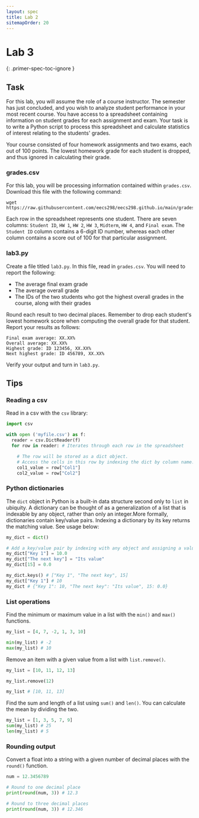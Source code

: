 ```yaml
---
layout: spec
title: Lab 2
sitemapOrder: 20
---
```


Lab 3
==========================
{: .primer-spec-toc-ignore }


## Task
For this lab, you will assume the role of a course instructor. The semester has just concluded, and you wish to analyze student performance in your most recent course. You have access to a spreadsheet containing information on student grades for each assignment and exam. Your task is to write a Python script to process this spreadsheet and calculate statistics of interest relating to the students' grades.

Your course consisted of four homework assignments and two exams, each out of 100 points. The lowest homework grade for each student is dropped, and thus ignored in calculating their grade.

### grades.csv
For this lab, you will be processing information contained within `grades.csv`. Download this file with the following command:

```console
wget https://raw.githubusercontent.com/eecs298/eecs298.github.io/main/grades.csv
```

Each row in the spreadsheet represents one student. There are seven columns: `Student ID`, `HW 1`, `HW 2`, `HW 3`, `Midterm`, `HW 4`, and `Final exam`. The `Student ID` column contains a 6-digit ID number, whereas each other column contains a score out of 100 for that particular assignment.

### lab3.py
Create a file titled `lab3.py`. In this file, read in `grades.csv`. You will need to report the following:

* The average final exam grade
* The average overall grade
* The IDs of the two students who got the highest overall grades in the course, along with their grades

Round each result to two decimal places. Remember to drop each student's lowest homework score when computing the overall grade for that student. Report your results as follows:

```console
Final exam average: XX.XX%
Overall average: XX.XX%
Highest grade: ID 123456, XX.XX%
Next highest grade: ID 456789, XX.XX%
```

Verify your output and turn in `lab3.py`.

## Tips
### Reading a csv
Read in a csv with the `csv` library:

```python
import csv

with open ('myfile.csv') as f:
  reader = csv.DictReader(f)
  for row in reader: # Iterates through each row in the spreadsheet

    # The row will be stored as a dict object.
    # Access the cells in this row by indexing the dict by column name.
    col1_value = row["Col1"] 
    col2_value = row["Col2"]
```

### Python dictionaries
The `dict` object in Python is a built-in data structure second only to `list` in ubiquity.  A dictionary can be thought of as a generalization of a list that is indexable by any object, rather than only an integer.More formally, dictionaries contain key/value pairs. Indexing a dictionary by its key returns the matching value. See usage below:

```python
my_dict = dict() 

# Add a key/value pair by indexing with any object and assigning a value
my_dict["Key 1"] = 10.0
my_dict["The next key"] = "Its value"
my_dict[15] = 0.0

my_dict.keys() # ["Key 1", "The next key", 15]
my_dict["Key 1"] # 10
my_dict # {"Key 1": 10, "The next key": "Its value", 15: 0.0}
```

### List operations
Find the minimum or maximum value in a list with the `min()` and `max()` functions.

```python
my_list = [4, 7, -2, 1, 3, 10]

min(my_list) # -2
max(my_list) # 10
```

Remove an item with a given value from a list with `list.remove()`.

```python
my_list = [10, 11, 12, 13]

my_list.remove(12)

my_list # [10, 11, 13]
```

Find the sum and length of a list using `sum()` and `len()`. You can calculate the mean by dividing the two.
```python
my_list = [1, 3, 5, 7, 9]
sum(my_list) # 25
len(my_list) # 5
```

### Rounding output
Convert a float into a string with a given number of decimal places with the `round()` function.

```python
num = 12.3456789

# Round to one decimal place
print(round(num, 3)) # 12.3

# Round to three decimal places
print(round(num, 3)) # 12.346
```
